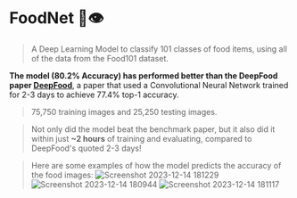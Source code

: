 # FoodNet 🍔👁

> A Deep Learning Model to classify 101 classes of food items, using all of the data from the Food101 dataset.

**The model (**80.2% Accuracy**) has performed better than the DeepFood paper [DeepFood](https://www.researchgate.net/publication/304163308_DeepFood_Deep_Learning-Based_Food_Image_Recognition_for_Computer-Aided_Dietary_Assessment)**, a paper that used a Convolutional Neural Network trained for 2-3 days to achieve 77.4% top-1 accuracy.

> 75,750 training images and 25,250 testing images.

> Not only did the model beat the benchmark paper, but it also did it within just **~2 hours** of training and evaluating, compared to DeepFood's quoted 2-3 days!

> Here are some examples of how the model predicts the accuracy of the food images:
![Screenshot 2023-12-14 181229](https://github.com/Shreyash-Kale/Food-Vision/assets/75436285/a85cf85e-7c2f-4caa-a460-8d5417b2d0af)
![Screenshot 2023-12-14 180944](https://github.com/Shreyash-Kale/Food-Vision/assets/75436285/86b45ed0-7435-44be-9737-4974993f7f68)
![Screenshot 2023-12-14 181117](https://github.com/Shreyash-Kale/Food-Vision/assets/75436285/4acde682-bdc6-46b3-95c4-90eb865883e3)
